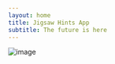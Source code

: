 ```yaml
---
layout: home
title: Jigsaw Hints App
subtitle: The future is here
---
```


![image](https://github.com/daCFniel/Jigsaw-Hints/assets/38240407/4383b30b-8a84-4017-8519-cdbcbb21c8f5)
